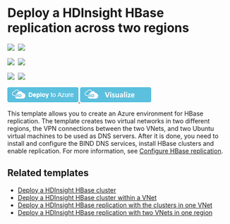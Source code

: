 # Deploy a HDInsight HBase replication across two regions

<IMG SRC="https://azbotstorage.blob.core.windows.net/badges/101-hdinsight-hbase-replication-geo/PublicLastTestDate.svg" />&nbsp;
<IMG SRC="https://azbotstorage.blob.core.windows.net/badges/101-hdinsight-hbase-replication-geo/PublicDeployment.svg" />&nbsp;

<IMG SRC="https://azbotstorage.blob.core.windows.net/badges/101-hdinsight-hbase-replication-geo/FairfaxLastTestDate.svg" />&nbsp;
<IMG SRC="https://azbotstorage.blob.core.windows.net/badges/101-hdinsight-hbase-replication-geo/FairfaxDeployment.svg" />&nbsp;

<IMG SRC="https://azbotstorage.blob.core.windows.net/badges/101-hdinsight-hbase-replication-geo/BestPracticeResult.svg" />&nbsp;
<IMG SRC="https://azbotstorage.blob.core.windows.net/badges/101-hdinsight-hbase-replication-geo/CredScanResult.svg" />&nbsp;

<a href="https://portal.azure.com/#create/Microsoft.Template/uri/https%3A%2F%2Fraw.githubusercontent.com%2FAzure%2Fazure-quickstart-templates%2Fmaster%2F101-hdinsight-hbase-replication-geo%2Fazuredeploy.json" target="_blank">
    <img src="https://raw.githubusercontent.com/Azure/azure-quickstart-templates/master/1-CONTRIBUTION-GUIDE/images/deploytoazure.png"/>
</a>
<a href="http://armviz.io/#/?load=https%3A%2F%2Fraw.githubusercontent.com%2FAzure%2Fazure-quickstart-templates%2Fmaster%2F101-hdinsight-hbase-replication-geo%2Fazuredeploy.json" target="_blank">
    <img src="https://raw.githubusercontent.com/Azure/azure-quickstart-templates/master/1-CONTRIBUTION-GUIDE/images/visualizebutton.png"/>
</a>

This template allows you to create an Azure environment for HBase replication.  The template creates two virtual networks in two different regions, the VPN connections between the two VNets, and two Ubuntu virtual machines to be used as DNS servers. After it is done, you need to install and configure the BIND DNS services, install HBase clusters and enable replication. For more information, see [Configure HBase replication](https://docs.microsoft.com/azure/hdinsight/hdinsight-hbase-replication).

## Related templates

- [Deploy a HDInsight HBase cluster](https://azure.microsoft.com/resources/templates/101-hdinsight-hbase-linux/)
- [Deploy a HDInsight HBase cluster within a VNet](https://azure.microsoft.com/resources/templates/101-hdinsight-hbase-linux-vnet/)
- [Deploy a HDInsight HBase replication with the clusters in one VNet](https://azure.microsoft.com/resources/templates/101-hdinsight-hbase-replication-one-vnet/)
- [Deploy a HDInsight HBase replication with two VNets in one region](https://azure.microsoft.com/en-us/resources/templates/101-hdinsight-hbase-replication-two-vnets-same-region/)
